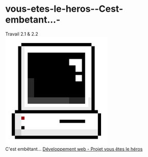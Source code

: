 # vous-etes-le-heros--Cest-embetant...-
Travail 2.1 &amp; 2.2 <br />
<img src="assets/pc.png"/><br />
C'est embêtant...
[Développement web - Projet vous êtes le héros](index.html)

